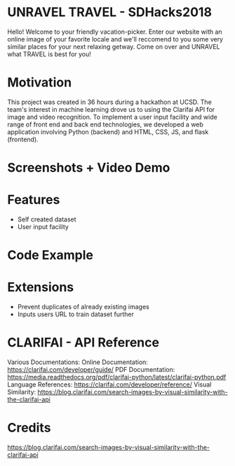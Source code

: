 # UNRAVEL TRAVEL - SDHacks2018
Hello!
Welcome to your friendly vacation-picker. Enter our website with an online image of your favorite locale and we'll reccomend to you some very similar places for your next relaxing getway. Come on over and UNRAVEL what TRAVEL is best for you!

# Motivation
This project was created in 36 hours during a hackathon at UCSD. The team's interest in machine learning drove us to using the Clarifai API for image and video recognition. To implement a user input facility and wide range of front end and back end technologies, we developed a web application involving Python (backend) and  HTML, CSS, JS, and flask (frontend).

# Screenshots + Video Demo

# Features 
- Self created dataset
- User input facility

# Code Example

# Extensions
- Prevent duplicates of already existing images
- Inputs users URL to train dataset further

# CLARIFAI - API Reference
Various Documentations:
Online Documentation: https://clarifai.com/developer/guide/
PDF Documentation: https://media.readthedocs.org/pdf/clarifai-python/latest/clarifai-python.pdf
Language References: https://clarifai.com/developer/reference/
Visual Similarity: https://blog.clarifai.com/search-images-by-visual-similarity-with-the-clarifai-api

# Credits
https://blog.clarifai.com/search-images-by-visual-similarity-with-the-clarifai-api

